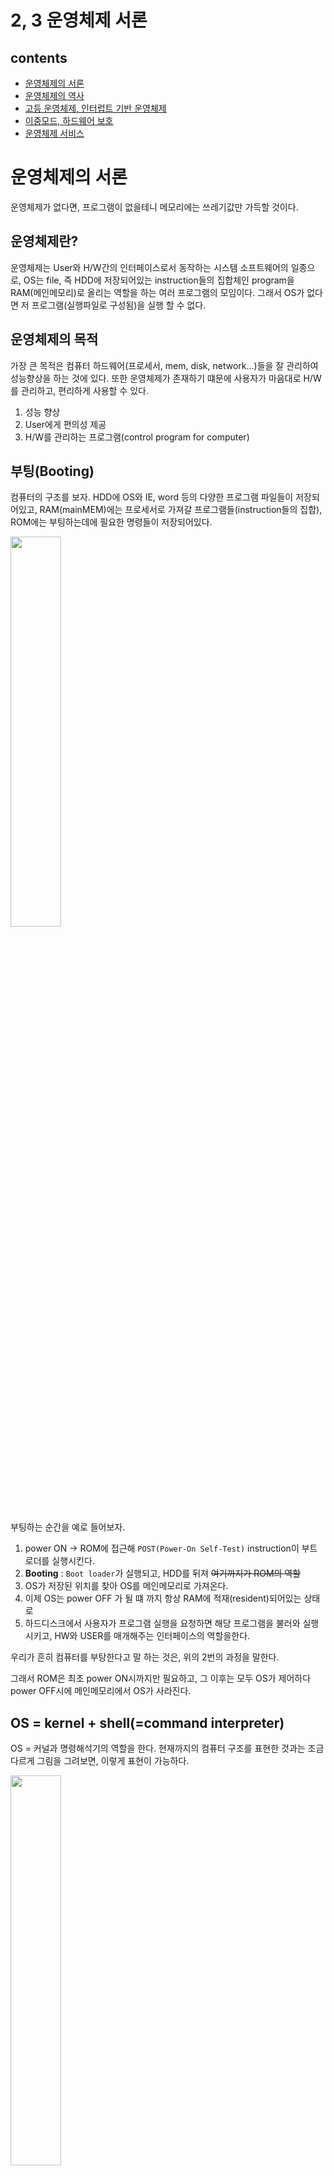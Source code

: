 # 2, 3 운영체제 서론

## contents

-   [운영체제의 서론](#운영체제의-서론)
-   [운영체제의 역사](#운영체제의-역사)
-   [고등 운영체제, 인터럽트 기반 운영체제](#고등-운영체제-인터럽트-기반-운영체제)
-   [이중모드, 하드웨어 보호](#이중모드-하드웨어-보호)
-   [운영체제 서비스](#운영체제-서비스)

# 운영체제의 서론

운영체제가 없다면, 프로그램이 없을테니 메모리에는 쓰레기값만 가득할 것이다.

## 운영체제란?

운영체제는 User와 H/W간의 인터페이스로서 동작하는 시스템 소프트웨어의 일종으로,
OS는 file, 즉 HDD에 저장되어있는 instruction들의 집합체인 program을 RAM(메인메모리)로 올리는 역할을 하는 여러 프로그램의 모임이다.
그래서 OS가 없다면 저 프로그램(실행파일로 구성됨)을 실행 할 수 없다.

## 운영체제의 목적

가장 큰 목적은 컴퓨터 하드웨어(프로세서, mem, disk, network...)들을 잘 관리하여 성능향상을 하는 것에 있다. 또한 운영체제가 존재하기 떄문에 사용자가 마음대로 H/W를 관리하고, 편리하게 사용할 수 있다.

1. 성능 향상
2. User에게 편의성 제공
3. H/W를 관리하는 프로그램(control program for computer)

## 부팅(Booting)

컴퓨터의 구조를 보자. HDD에 OS와 IE, word 등의 다양한 프로그램 파일들이 저장되어있고, RAM(mainMEM)에는 프로세서로 가져갈 프로그램들(instruction들의 집합), ROM에는 부팅하는데에 필요한 명령들이 저장되어있다.

<img src = "./img/2_1.jpeg" width="40%">

부팅하는 순간을 예로 들어보자.

1. power ON -> ROM에 접근해 `POST(Power-On Self-Test)` instruction이 부트로더를 실행시킨다.
2. **Booting** : `Boot loader`가 실행되고, HDD를 뒤져 ~~여기까지가 ROM의 역할~~
3. OS가 저장된 위치를 찾아 OS를 메인메모리로 가져온다.
4. 이제 OS는 power OFF 가 될 떄 까지 항상 RAM에 적재(resident)되어있는 상태로
5. 하드디스크에서 사용자가 프로그램 실행을 요청하면 해당 프로그램을 불러와 실행시키고, HW와 USER를 매개해주는 인터페이스의 역할을한다.

우리가 흔히 컴퓨터를 부탕한다고 말 하는 것은, 위의 2번의 과정을 말한다.

그래서 ROM은 최초 power ON시까지만 필요하고, 그 이후는 모두 OS가 제어하다 power OFF시에 메인메모리에서 OS가 사라진다.

## OS = kernel + shell(=command interpreter)

OS = 커널과 명령해석기의 역할을 한다. 현재까지의 컴퓨터 구조를 표현한 것과는 조금 다르게 그림을 그려보면, 이렇게 표현이 가능하다.

<img src = "./img/2_2.jpeg" width="40%">

그래서 OS는 kernal(실제로 cpu, mem등의 hw를 관리하는 부분) + shell(User의 명령 해석(interpreter) -> 실행(execution)해 보여주기) 의 역할을 한다고 볼 수 있다.

-   OS에서 HW를 관리하는 부분: `kernal`
-   OS에서 Application 매개 : `shell == command interpreter`
    -   Text 명령 방식 : ex. Linux $ls, $who ...
    -   Graphic 명령 방식 : ex. Windows ...

그래서 OS에서는 kernal쪽을 위주로 배우게 되고, 각각 OS의 프로세서관리, MEM관리, network관리... 등으로 담당 관리 부분에 대해 심층적으로 배우게된다.

# 운영체제의 역사

## 1. No OS

이전에는 현재의 프로그래밍 환경과 달리 모든 작업을 한꺼번에 처리해야하고, 프로그램 실행 중간에 사용자가 데이터를 입력, 수정이 불가능한 **일괄 작업(처리) 시스템(batch job system)**이었다.

다시말해, operator라는 직업이 직접 물리세계에서 카드리더기를 만들어 -> 천공카드리더가 프로그램 및 데이터 입력 -> 메모리의 User영역에서 compile하여 -> 라인컴퓨터로 출력 하는 시스템이었다는 뜻이다.

☹️ 그래서 너무 번거롭다. 이 compile, link, load과정을 일괄적으로 처리시키자! 하여 고안한 것이 최초의 OS,

## 2. Batch processing system(일괄처리시스템)

이다. 이는 항상 메모리에 resident (상주)하고있다고 하여 **resident monitor**이라고도 한다.

<img src = "./img/2_3.jpeg" width="40%">

이렇게 메모리에 OS program, User program이 들어갈 수 있는 공간들을 하나씩 두는 드디어 OS의 초기 모습이 나타난다. 그리고 하드웨어의 출시에 따라, 이제는 cpu외에도 I/O 장치들이 등장했다. 하지만 이것이 문제가 된다.

☹️
간단한 계산의 경우를 예를 들어보면, cpu와 HDD에 접근을 반복하며 처리를 수백만 번 하다보면 cpu -> I/O(||HDD 등의 hw) -> cpu -> I/O(||HDD 등의 hw) ... 의 무수한 반복이 진행된다. ~~이부분에서는 하드웨어중에서, for문 돈 후 출력을 표현하기 위해 I/O로 표현하였다~~

<img src = "./img/2_4.jpeg" width="40%">

하지만 메모리에 User program이 사용할 수 있는 공간은 한개이기 때문에, I/O가 메모리를 사용하는 동안(일처리하는중..)은 **cpu는 Idle상태(놀고있는 상태)** 가 된다. 기본적으로 I/O가 cpu보다 훨씬 느리므로 크게 성능이 낭비된다.

그래서! **User Program Section을 여러개로 나눠 할당** 하자. 며 나온 것이

## 3. Multi programming system

<img src = "./img/2_5.jpeg" width="40%">

이다. 이 multi programming system의 등장으로 인해 처리해야 할 다양한 문제들이 발생하는데,

-   CPU scheduling  
     : 123, 213을 처리하는 순서가 다름 등의 문제 해결
-   Memory 관리  
     : User program의 위치를 어떻게 둘것인지
-   Exception
-   New Program의 위치
-   Protect(보호)  
     : p1, p2, p3의 영역을 서로 보호하며 다중처리가 이루어져야함

등의 문제가 존재한다. OS에서는 이것들을 처리하는 how? 에 대하여 배우게된다.

<img src = "./img/2_6.jpeg" width="50%">

☹️ 멀티 프로그래밍 시스템 또한 한계가 존재하는데, 컴퓨터의 값은 너무나 비쌌고 모니터나 키보드 등의 I/O장치가 등장함에 따라 하나의 컴퓨터를 n개의 단말기(terminal == I/O만 있는 형태)가 공유하여 사용했다. 그래서 User1이 처리를 하고있다면, User2, 3, ...n 은 기다려야만 했다.

그래서, **컴퓨터 한대를 여러명이 동시처럼 사용할 수 있는 방법은 없을까?** 하여 고안한 것이 바로

## 4. TSS(Time Sharing System) 이다.

<img src = "./img/2_7.jpeg" width="40%">

이는 말 그대로 시간을 공유하여 사용하는 방식으로, 1/100초를 순서대로 user1, user2, ...userN명이 사용할 수 있도록 나눈 것이다. 그래서 user1의 프로세스가 끝나지 않았음에도 불구하고 바로 2로, ,, 이렇게 매우 짧은 시간 1/100초동안 일처리를 하다보면 거의 동시에 일을 하는 것처럼 보인다. 그래서 **대화형 system**이 가능해졌다고도 한다.

이후 user1, user2,, 을 순서대로 놓지 않고, 더 빨리 일처리를 할 수 있는 user의 업무를 먼저 해내자! 하는 **synchronize(동기)**에 대해 배우게된다.

☹️ 하지만 이 n이 너무 커지게 되면, 메모리가 부족하게 되는데, 그에대한 solution으로 HDD를 메모리처럼 사용하는 VM(Virtual Memory)의 개념이 등장하게되었다.

## 그래서 정리해보면,

1. No OS : operator직업이 존재 -> card reader -> compile > ...
2. Batch processing system(일괄처리) : (RAM) resident monitor  
   --- HDD출시! ---
3. Multiprogramming system(다중 프로그래밍)  
   --- 모니터, 키보드(I/O) 출시! (interactive. 대화가 가능해짐)---
4. TSS(Time-Sharing system, 시공유 시스템) : VM, Process간 통신, Synchronization(user1, us2, ... 동기화)

이 네트워크 기반 생태계 이전의 OS 의 역사에 대한 이야기이다.

## 5. 분산 시스템

70년대 후반, 매킨토시, MS-DOS를 비롯한 운영체제와 인터넷(TCP/IP, LAN)등이 보급되면서 컴퓨터를 개인용으로 보급이 가능했다. 그래서 복잡하거나 많은 양의 데이터를 처리하기위한 **메인프레임**이라는 대형 컴퓨터의 성능에 맞먹기위해 값이 싸고 작은 개인용 컴퓨터를 하나로 묶어 작업을 처리했는데, 이 시스템을 **분산 시스템(distributed system)** 이라고 한다.

## 6. client-server system

분산시스템은 시스템에 참여하는 모든 컴퓨터가 같은 지위를 갖기 때문에 고장이나 추가시 작업 분배가 번거로웠다. 그래서 request-response의 개념을 도입하기위해 고안한 시스템이 client-server 시스템이다.

이 구조는 특히나 web system 이 보급되면서 크게 와닿는 시스템구조로, 네트워크를 타고 TCP/IP 프로토콜에 기반하여 web의경우 http.. 등의 통신을 한다.

이 다발적인 req를 처리하는 작업을 **데몬(daemon)** 이 담당하는데, 이 데몬을 가진 컴퓨터를 서버라고 부른다. 데몬의 종류별로 web / FTP / e-mail... 등 용도에 따라 다른 서버가 된다.

## 7. P2P 시스템

네트워크의 발전으로 인해 파일의 크기가 커도 전송이 가능해졌다. 그에 따라 많은 미디어파일(MB s)들은 웹페이지(KB s)보다 용량이 매우 크기 때문에 서버의 부하를 줄일 수 있는 새로운 시스템으로 Peer-to-Peer system을 고안했다.

이는 흔히 알고있는 토렌트와같은 시스템으로, 사용자간 파일전송이 이루어지고 서버는 파일소유자의 검색/사용자 인증 등을 담당하여 서버의 부하가 적다는 것이 큰 장점이다.

## 기타 컴퓨팅 환경

1. **그리드 컴퓨팅(grid computing)**  
   : 하드웨어적인 컴퓨팅 환경의 통합이다. 바로 예를 들어보면, user1이 웹하드에서 파일을 내려받으려고 하면 서버에서 파일을 주는것이 아니라, 해당 파일을 과거에 다운받았던 user2의 컴퓨터에서 데이터를 몰래 빼와 전달한다. 그래서 일부 웹하드 서비스 업체에서는 무료로 이용권을 나누어주면서, 사용자들의 hw를 사용하며 몰래 delivery하곤한다.

2. **클라우드 컴퓨팅**  
   : 하드웨어를 포함한 시스템이 사용자에게 cloud에 가려 사용자에게 보이지 않도록 하는 컴퓨팅환경이라는 뜻으로, 서버관리와 네트워크 관리를 클라우드 서버 제공자가 알아서 해주기 때문에 굉장히 편리하다.

    - **SaaS(Sofrware as a Service)**
      : 사용자가 소프트웨어 기능을 이용한만큼 비용을 지불하는 것이다. 예를들어 google drive, Web Office 365 등의 클라우드 파일 스토리지를 말한다.
    - **IaaS(Infrastructure as a Service)**  
       : 서드파티 업체가 제공하는 자동화되고, 확장 가능한 it인프라를 말한다. 이 인프라에는 스토리지, 호스팅, 컴퓨팅, 네트워킹 등이 포함되며 비용은 사용한 만큼 지급한다. 가장 유명한 것이 aws의 cloud platform 서비스이다.
    - **PaaS(Platform as a Service)**  
       : 기본 IaaS는 물론 개발툴, 기능, 애플리케이션 배포 등을 안전하게 제공하는 것이다. 미들웨어, db관리, 애널리틱스, 운영체제 등이 포함된다. PaaS를 사용하면 개발자는 기반 인프라스트럭처를 프로비저닝(provisioning, 사용자의 요구에 맞게 시스템자원을 할당, 배치, 배포해두었다가 필요시 바로 사용할수있도록 준비해두는 것).
      예를 들어 google App Engine, Oracle Cloud Platform, Heroku 등이 있다.

3. **사물인터넷(IoT)**

## 컴퓨터의 규모별 분류

1980년대 이전에는, 사용자수 N이 얼마나 큰지에 따라 supercomputer > mainframe(000) > mini(00) > micro 로 나누게 되었다.

그러나 그 이후 네트워크를 기반으로 하면서 얼마나 많은 PC가 필요한지에 따라 규모를 구분하게 되었다.
<img src = "./img/2_8.jpeg" width="40%">

supercomputer > server > workstation > PC > handheld(smartphone, notebook) > embeded

으로 구분하곤 한다.

# 고등 운영체제, 인터럽트 기반 운영체제

## 고등 운영체제

하나의 작업을 처리하기 위해서, cpu를 여러개를 두어 처리를 한다. 하지만 그 cpu/mem의 구조에 따라 시스템/OS 가 다르다. 여기서 핵심은, 메모리에 여러개의 프로세서를 적재시켜 작업을 처리하는데 cpu, mem의 구조가 어떻게 되느냐에 따라 시스템의 종류를 나눈다.

1.  다중 프로세서 시스템 (Multiprocessor) : cpu N개, mem 1개

    -   병렬 시스템(parallel) : cpu N개가 병렬
    -   이때 MEM 1개를 cpu N개가 공유하므로 tightly-coupled system이라고도 함
    -   이때의 OS를 multiprocessor OS 라고 함
    -   장점

        -   performance(cpu계산하는데 여러개 있으면 한번에 더 많은 계산가능)
        -   cost : 컴퓨터를 여러대 두는거보다 하나에 프로세서(cpu) 여러개 두는게 더 경제적 ~~고성능하나보다 저성능여러개가더경제적~~
        -   reliability : cpu 하나가 고장나더라도 다른 cpu가 동작할수있어서 신뢰도 ㄱㅊ

2.  분산 시스템 (Distributed)

    -   multi-computer : LAN으로 연결된 (cpu - MEM)\*N개 의 컴퓨터
    -   이때의 각각의 (cpu - MEM)\*N 개가 LAN으로 연결되어있으므로 loosely-coupled system이라고도 함
    -   각각의 (cpu - MEM)은 하나의 일을 나누어서 처리하는 것이므로, 서로간 통신이 가능해야함. 이떄의 OS를 distributed OS 라고 함

3.  실시간 시스템 (Real-time)  
    이는 위 2가지와 목적이 살짝 다르다
    리얼타임 : 어떤 프로그램이 정해진 시간 내에 작업이 끝나야 하는 시스템
    -   시간제약이 주어진 시스템
    -   FA(공장 자동화), 군사, 항공, 우주 등에 사용됨
    -   real-time OS(RTOS) 라고 함

## 인터럽트 기반 시스템

현대의 OS는 인터럽트 기반 시스템이다. 그 순서대로 한번 보자. ~~[20m](http://www.kocw.net/home/search/kemView.do?kemId=978503)~~

1. 부팅
2. 부팅이 끝나면, OS는 MEM에 resident 하며 event를 기다리면서 대기중...
3. event 발생 : ex. 마우스-아이콘 더블클릭
4. H/W 인터럽트(전기신호) 실행
5. 인터럽트 결과 OS내에서 ISR(Interrupt Service Routine)실행 ex. 마우스 인터럽트 서비스 루틴(ex. hwp를 눌렀을경우 OS 내 HDD읽어오는 코드가 hwp HDD에서 찾아옴)
6. ISR(Interrupt Service Routine)종료 후 다시 대기 (하면서 RAM 으로 프로그램 올림)

H/W인터럽트 외에 S/W 인터럽트도 존재한다. 사실상, 인터럽트의 개념은 과거 CPU가 모든 입출력에 관여하면 (polling. 폴링 방식 사용할 경우) 작업효율이 현저하게 떨어진다는 문제를 해결하기 위해 처음 고안되었다.

add, lw ... 들이 있지만 int(인터럽트! OS 중지시켜라)하는 명령어도 존재했음. 이 int 명령어같이 외부적으로 멈추게 하는 전기신호가 오지는 않지만, SW로 멈추는 처리를 해둔 것을 S/W 인터럽트라고 말한다.

이 또한 ISR종료 후 다시 User Program으로 돌아간다.

## 인터럽트 기반 운영체제란?

평소에는 OS가 대기상태로 있다가

-   HW인터럽트에 의해 ISR(OS내 Interrupt ServiceRoutine) 코드가 실행
-   SW인터럽트에 의해 ISR 코드 실행
-   내부인터럽트에 의해 ISR실행  
     ex. 5/0 = infinite.. 이 값을 저장할 수 없다. 그래서 이 때 실행이 불가능함. 이러한 사건이 일어나면 내부적으로 인터럽트가 일어났다고 판단하여 OS내에있는 `divide by 0` 코드를 실행시켜 -> 프로그램 종료(등의 exception 처리)시킨다.

ISR가 종료되면 원래의 대기상태 또는 User Program으로 복귀한다.

이처럼 우리가 사용하는 OS는 모두 인터럽트 기반 운영체제이다. User Program과 OS 내의 코드(ISR)가 반복 번갈아가며 memory에서 실행된다.

# 이중모드, 하드웨어 보호

## 듀얼모드

한 컴퓨터를 여러사람이 동시에 사용하는 환경이거나 (ex. 서버컴퓨터) 한 사람이 여러개의 프로그램을 동시에 사용하는 환경일 때 (ex. 스마트폰, PC) 일반 사용자가 STOP명령등을 실행시켜 cpu를 중단시키는 일이 발생하면 안된다. 그래서 사용자 프로그램은 치명적인 명령을 사용할 수 없게 모드를 나눈 것이다.

1. User 모드 (사용자 모드)
2. Supervisor 모드(관리자 모드, monitor, priviliged, system 모드) = OS

privileged instruction 중에는 STOP, HALT, RESET, SET_TIMER, SET_HW .. 등이 대표적이다.

dual mode 의 시나리오를 보자.

-   register에 모드를 나타내는 (이중모드를 나타내는) flag(상태 bit) 하나를 더 추가한다. ex. monitor bit 라고 했을 경우 1->systemMode, 0->userMode 이런 식으로 듀얼모드를 나타낸다.
-   power ON
-   BOOT : OS가 HDD -> RAM으로 적재 && `monitorbit==1(systemMode)`
-   OS BOOOTING 끝, 사용자 프로그램 실행시키려고 더블클릭 -> `monitorbit==0(userMode)`
-   프로그램이 RAM으로 적재, 이후 HW/SW 인터럽트 발생 시 처리 -> `monitorbit==1(systemMode)`
-   OS 서비스가 끝남 -> `monitorbit==0(userMode)`

일반 유저프로그램이 하드디스크에 접근할 수 있다는 뜻은 서버컴퓨터에 여러 사용자 / 여러 프로그램 파일이 있는데, 상관이 없는 프로그램/사용자가 하드디스크에 접근할 수 있으므로 보안에 취약하다는 문제가 있다.

**그래서 일반 유저 프로그램이 데이터의 업데이트 및 저장을 할 때는, SW인터럽트를 사용하여 -> cpu는 현재 하는 일을 중단하고 OS 내에 있는 ISR(Interrupt Service Routine)로 이동 -> 현재 업데이트 할 데이터를 하드디스크에 접근하여 저장**

대부분의 cpu는 monitorBit가 있다! 이 2중모드는 보호와 관련이 깊다.

## 하드웨어 보호

과거 하나의 컴퓨터를 여러명의 사용자가 공유한다는 것은, ~~현재의 서버컴퓨터의 개념과도 마찬가지~~ 다른 사용자가 다른 사용자의 정보에 접근하거나 내용을 변경시키면 안된다는 뜻이다. 그래서 OS가 다양한 보호 처리를(입출력장치, 메모리, cpu) 해주어야한다.

-   **I/O device protection**
    -   타 사용자의 정보 수정/삭제하거나 HDD 접근하려함ㅜㅜ
    -   🧚🏻‍♀️ 입출력을 하려면 OS에게 요청 `systemMode 전환`-> OS가 IN/OUT 하며 업무를 마친 후 다시 `userMode 복귀` -> 올바른 요청이 아닐 경우 OS가 거부
    -   `Privileged instruction violation` : userMode에서는 priviliged명령들을 사용할 수 없게 -> 제한
-   **Memory protection**
    -   OS해킹할수도있음 ㅠㅠ 핵 치명적!
    -   🧚🏻‍♀️`MMU(Memory Management Unit)`를 두어 다른 메모리영역 침범을 감시하도록 함. MEM번지를 다들 할당해주어, 문지기역할을 하는 MMU가 해당 번지만을 읽을 수 있도록 한다. (이 MMU안에있는 baseLimit 할당은 OS가 함)
    -   `Segment violation` : 다른 사용자/OS영역의 메모리에 접근을 시도했을 경우 -> 제한
-   **CPU protection**
    -   한 사용자가 실수, 고의로 CPU 시간을 독점할 경우ㅜ ex. while(1) 을 사용자 A가 코드로 하여, 작업이 끝나지 않아 사용자 B의 작업을 처리하지 못하는 경우
    -   🧚🏻‍♀️ `timer`을 두어 일정시간 경과 시 timer interrupt(인터럽트 -> OS -> 다른 프로그램으로 강제 전환을 막음)

# 운영체제 서비스

모든 프로그램은 자원(cpu, mem ...)을 사용하는데, 그 자원을 효율적으로 사용하게 control 해주는 것이 OS. OS에는 해당 업무에 따라 작업 담당이 구분되어있다.

-   process management(프로세스관리) : cpu 자원을 나누어줌
-   mainMemory management(주기억장치관리) : main memory(RAM)를 application에게 나누어줌
-   file management(파일관리) : HDD 내에 있는 file들을 관리해줌
-   Secondary storage management (보조기억장치 관리)
-   I/O management(입출력장치관리)
-   networking management(네트워킹 관리)
-   protection(보호)

등이 있다. 그 중에 OS에서는 process management, mainmemory management을 집중적으로 배운다. OS는 해당 hw별로 구체적으로 어떠한 관리들을 하는지를 알아보자.

1. Process management (프로세스 관리)
    - Process = task = job : 메인 메모리 내에서 실행중인 프로그램(program in execution). != program
    - 기능
        - 프로세스의 생성, 소멸 (creation, deletion)
        - 프로세스 활동 일시 중지, 재개 (suspend, resume)
        - 프로세스 간 통신 (interprocess communication : IPC)
        - 프로세스 간 동기화 (synchronization)
        - 교착상태 처리 (deadlock handling)
2. mainMemory management (메모리 관리)
    - 기능
        - 프로세스에게 메모리 공간 할당 (allocation)
        - 메모리의 어느 부분이 어느 프로세스에게 할당되었는가 추적, 감시
        - 프로세스 종료 시 메모리 회수 (deallocation)
        - 메모리의 효율적인 사용
        - VM : 실제 메모리의 물리 크기 보다 더 큰 용량을 갖도록 함
3. File management (파일 관리)

    - 물리적으로 track, sector로 구성되어있는 것을 사용자들에게 file 이라는 개념으로 사용할 수 있도록 해줌.
    - 기능
        - 파일 생성, 삭제 (file creation, deletion)
        - directory 생성, 삭제(folder)
        - open, close, CRUD
        - track, sector : file간의 mapping
        - backup

4. Secondary storage management (보조기억장치 관리)
    - 하드디스크, 플래시 메모리 등을 관리
    - 기능
        - 빈 공간 관리 (free space management)
        - 저장 공간 할당 (storage allocation)
        - 디스크 스케쥴링 (disk scheduling) : 얼마나 최소한으로 움직여서, 어떤 경로로 디스크 해당 파일에 접근할수있을지 계산
5. I/O management (입출력 장치 관리)
    - 기능
        - 장치 드라이브 (Device drivers) : 어떠한 장치를 사용하기 위한 디바이스 드라이브 설치하는데, OS 에 설치해서 사용할 수 있게끔 하는 것
        - 입출력 장치의 성능 향상
            - buffering : 입출력 장치에서 읽은 내용을 메모리로 들고옴. 한번 메모리로 들고오면 그다음부터는 빨리 읽을 수 있을테니!
            - caching : buffering과 비슷
            - spooling : 메모리 대신 하드디스크를 중간 매체로 사용하는것. ex. print 사용할 떄 프린트보다는 빠르고 cpu보다는 느린 disk 에 처리한 값을 저장하고, print로 보내 오버헤드를 조금 줄이는 것.

## System calls

일반 application 프로그램이 위와 같은 운영체제 서비스(ex. 메모리 관리기능, processor 관리기능 ...) 를 받기 위해 호출하는 것. 쉽게말해 user Program이 OS에게 나좀 일하게 도와줘.. 하고 요청하는 것이다.

### 주요 시스템 콜

-   Process : end(정상종료), abort(강제종료), load(HDD->RAM으로가져옴), execute, create, terminate(==end), get/set attributes(process의 속성(메모리 얼마나 사용하고있음, id 등...)), wait event, signal event
-   Memory : allocate(명시적 || ex. new 로 객체 생성시 OS에 요청), free(다 쓰면 반납)
-   File : CRUD, open, close, ,,,
-   Device" request, release, attach/detache devices ...
-   Information : get/set time, get/set system data
-   Communication : socket, send, receive

그럼 이 system call이 어떻게 이루어지는지 한번 예제로 보자.

### [MS-DOS](http://spike.scu.edu.au/~barry/interrupts.html)

`Create file`하려면 `3C`function code로 한다.

```
[Index]AH = 3Ch - "CREAT" - CREATE OR TRUNCATE FILE

Entry:

CX = file attributes # file attributes(이 파일의 경로, 날짜, 확장자 등)을 CX reg에 넣어라
DS:DX -> ASCIZ filename # DX reg가 file의 이름을 나타내게 해라.
Return:

CF clear if successful, AX = file handle
CF set on error AX = error code (03h,04h,05h)
Notes: if a file with the given name exists, it is truncated to zero length

SeeAlso: AH=16h,AH=3Dh,AH=5Ah,AH=5Bh
```

라고 써져있는데, Create file을 하려면 이러한 system call을 만들어라!! 라는 뜻이다. 실제로 만들어보자.

MS-DOS : INT 21H

```
mov cx, 0      # attributes : null 이라 침
mov dx, 100    # ds 는 보통 만들어져있기 떄문에 dx만 설정, 100번지
mov ah, 3c     # create file 의 func code
int 21         # sw interrupt. MS-DOS의 경우 21이 int code이다.
```

100번지에 "aaaa"라는 제목파일이 저장되어 있을 경우 위처럼 코드를 작성해주면 aaaa 라는 파일이 생성된다.

위 예제는 MS-DOS였으니 이제 리눅스를 한번 봐보자.

ex. create file
EAX = 8, ECX = file attributes, EBX = file name.

Linux : INT 80H

```
mov eax, 8
mov ecx, 0    # attributes : null 이라 침
mov ebx, ??   # ?? : file name 이 적혀있는 주소
int 80        # sw interrupt. Linux의 경우 80이 int code이다.
```

이렇게 system call을 하면 OS가 여러가지를 계산하여 적절한 위치/크기 등을 만든다.

그리고 `system call library` : system call을 처음부터 object 파일로 만들어서 우리에게 제공하는 것을 말한다.

예제를 정리를 해보면, `OS system call`은 **특정 레지스터에 특정 값을 넣고 -> sw interrupt 를 발생시켜 서비스를 받음**.
